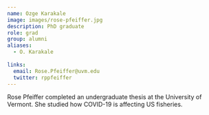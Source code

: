 ```yaml
---
name: Ozge Karakale
image: images/rose-pfeiffer.jpg
description: PhD graduate
role: grad
group: alumni
aliases:
  - O. Karakale
  
links:
  email: Rose.Pfeiffer@uvm.edu 
  twitter: rppfeiffer
---
```


Rose Pfeiffer completed an undergraduate thesis at the University of Vermont. She studied how COVID-19 is affecting US fisheries. 
